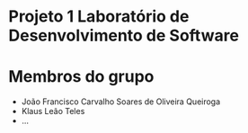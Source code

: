 # Projeto 1 Laboratório de Desenvolvimento de Software

# Membros do grupo

- João Francisco Carvalho Soares de Oliveira Queiroga
- Klaus Leão Teles
- ...

